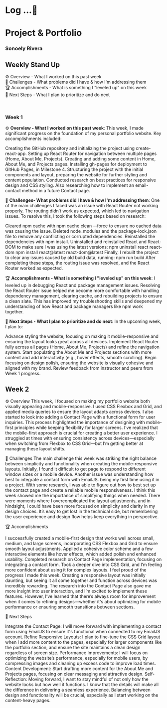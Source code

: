 # Log ...🚀 



# Project & Portfolio
### Sonoely Rivera

## Weekly Stand Up

⚙️ Overview - What I worked on this past week
<br>
🌵 Challenges - What problems did I have & how I'm addressing them
<br>
🏆 Accomplishments - What is something I "leveled up" on this week
<br>
🔮 Next Steps - What I plan to prioritize and do next

<br>

### Week 1
⚙️ **Overview - What I worked on this past week**:
This week, I made significant progress on the foundation of my personal portfolio website. Key accomplishments included:

Creating the GitHub repository and initializing the project using create-react-app.
Setting up React Router for navigation between multiple pages (Home, About Me, Projects).
Creating and adding some content in Home, About Me, and Projects pages.
Installing gh-pages for deployment to GitHub Pages, in Milestone 4.
Structuring the project with the initial components and layout, preparing the website for further styling and content population.
Conducted research on best practices for responsive design and CSS styling. 
Also researching how to implement an email-contact method in a future Contact page.

🌵 **Challenges- What problems did I have & how I'm addressing them**:
One of the main challenges I faced was an issue with React Router not working properly. The routing didn’t work as expected, which led to navigation issues. To resolve this, I took the following steps based on research:

Cleared npm cache with npm cache clean --force to ensure no cached data was causing the issue.
Deleted node_modules and the package-lock.json file to remove any conflicting or corrupted dependencies.
Reinstalled the dependencies with npm install.
Uninstalled and reinstalled React and React-DOM to make sure I was using the latest versions:
npm uninstall react react-dom
npm install react@latest react-dom@latest
Finally, I rebuilt the project to clear any issues caused by old build data, running:
npm run build
After completing these steps, the routing issue was resolved, and the React Router worked as expected.

🏆 **Accomplishments - What is something I "leveled up" on this week**:
I leveled up in debugging React and package management issues. Resolving the React Router issue helped me become more comfortable with handling dependency management, clearing cache, and rebuilding projects to ensure a clean slate. This has improved my troubleshooting skills and deepened my understanding of how React and package managers like npm work together.

🔮 **Next Steps - What I plan to prioritize and do next**:
In the upcoming week, I plan to:

Advance styling the website, focusing on making it mobile-responsive and ensuring the layout looks great across all devices.
Implement React Router fully across all pages (Home, About Me, Projects) and refine the navigation system.
Start populating the About Me and Projects sections with more content and add interactivity (e.g., hover effects, smooth scrolling).
Begin focusing on design polish, ensuring the website is visually cohesive and aligned with my brand.
Review feedback from instructor and peers from Week 1 progress.

## Week 2

⚙️ Overview
This week, I focused on making my portfolio website both visually appealing and mobile-responsive. I used CSS Flexbox and Grid, and applied media queries to ensure the layout adapts across devices. I also started to look into adding a Contact Page with a functional form for user inquiries. This process highlighted the importance of designing with mobile-first principles while keeping flexibility for larger screens.
I’ve realized that the mobile-first approach is crucial for creating a better user experience. I struggled at times with ensuring consistency across devices—especially when switching from Flexbox to CSS Grid—but I’m getting better at managing these layout shifts.

🌵 Challenges
The main challenge this week was striking the right balance between simplicity and functionality when creating the mobile-responsive layouts. Initially, I found it difficult to get page to respond to different window sizes or a mobile device. Another issue was understanding how best to integrate a contact form with EmailJS. being my first time using it in a project. With some research, I was able to figure out how to best set up the contact page and create a reliable mobile responsiveness.
I think this week showed me the importance of simplifying things when needed. There were moments where I overcomplicated the layout adjustments, and in hindsight, I could have been more focused on simplicity and clarity in my design choices. It’s easy to get lost in the technical side, but remembering the user experience and design flow helps keep everything in perspective.

🏆 Accomplishments

I successfully created a mobile-first design that works well across small, medium, and large screens, incorporating CSS Flexbox and Grid to ensure smooth layout adjustments.
Applied a cohesive color scheme and a few interactive elements like hover effects, which added polish and enhanced usability.
Completed research on Contact Page implementation, focusing on integrating a contact form.
Took a deeper dive into CSS Grid, and I’m feeling more confident about using it for complex layouts.
I feel proud of the progress I made this week. Creating a responsive layout was initially daunting, but seeing it all come together and function across devices was incredibly rewarding. The research into the Contact Page also gave me more insight into user interaction, and I’m excited to implement these features. However, I’ve learned that there’s always room for improvement when it comes to refining designs—whether it's about optimizing for mobile performance or ensuring smooth transitions between sections.

🔮 Next Steps

Integrate the Contact Page: I will move forward with implementing a contact form using EmailJS to ensure it's functional when connected to my EmailJS account.
Refine Responsive Layouts: I plan to fine-tune the CSS Grid layout when I add more content to the pages, especially for larger components like the portfolio section, and ensure the site maintains a clean design regardless of screen size.
Performance Improvements: I will focus on optimizing the website’s performance, especially for mobile users, by compressing images and cleaning up excess code to improve load times.
Content Development: Start drafting more content for the About Me and Projects pages, focusing on clear messaging and attractive design.
Self-Reflection: Moving forward, I want to stay mindful of not only how the website looks but how well it functions. I know that the details will make all the difference in delivering a seamless experience. Balancing between design and functionality will be crucial, especially as I start working on the content-heavy pages.